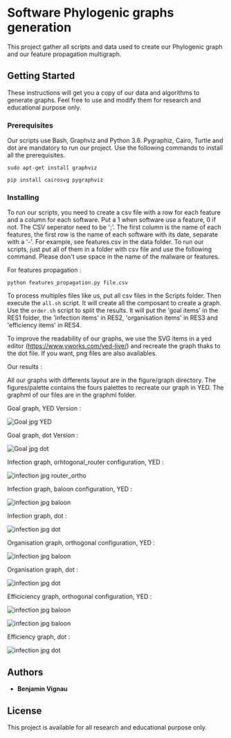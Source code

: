 # Software Phylogenic graphs generation

This project gather all scripts and data used to create our Phylogenic graph and our feature propagation multigraph. 

## Getting Started

These instructions will get you a copy of our data and algorithms to generate graphs. Feel free to use and modify them for research and educational purpose only.

### Prerequisites

Our scripts use Bash, Graphviz and Python 3.6. Pygraphiz, Cairo, Turtle and dot are mandatory to run our project. Use the following commands to install all the prerequisites.

```
sudo apt-get install graphviz
```

```
pip install cairosvg pygraphviz
```

### Installing

To run our scripts, you need to create a csv file with a row for each feature and a column for each software. Put a 1 when software use a feature, 0 if not. The CSV seperator need to be ';'. The first column is the name of each features, the first row is the name of each software with its date, separate with a '-'. For example, see features.csv in the data folder.
To run our scripts, just put all of them in a folder with csv file and use the following command. Please don't use space in the name of the malware or features.

For features propagation :
```
python features_propagation.py file.csv
```

To process multiples files like us, put all csv files in the Scripts folder. Then execute the `all.sh` script. It will create all the composant to create a graph. Use the `order.sh` script to split the results. It will put the 'goal items' in the RES1 folder, the 'infection items' in RES2, 'organisation items' in RES3 and 'efficiency items' in RES4.

To improve the readability of our graphs, we use the SVG items in a yed editor (https://www.yworks.com/yed-live/) and recreate the graph thaks to the dot file. If you want, png files are also availables.

Our results : 

All our graphs with differents layout are in the figure/graph directory. The figures/palette contains the fours palettes to recreate our graph in YED. The graphml of our files are in the graphml folder. 

Goal graph, YED Version :

![Goal jpg YED](https://github.com/bvignau/Softawre-Phylogenic-classification/blob/master/figures/Goal_final.png)

Goal graph, dot Version :

![Goal jpg dot](https://github.com/bvignau/Softawre-Phylogenic-classification/blob/master/figures/goal.jpg)

Infection graph, orhtogonal_router configuration, YED :

![infection jpg router_ortho](https://github.com/bvignau/Softawre-Phylogenic-classification/blob/master/figures/infection_v2_ortho_router.png)

Infection graph, baloon configuration, YED :

![infection jpg baloon](https://github.com/bvignau/Softawre-Phylogenic-classification/blob/master/figures/infection_v2_ballon.png)

Infection graph, dot :

![infection jpg dot](https://github.com/bvignau/Softawre-Phylogenic-classification/blob/master/figures/infection.jpg)


Organisation graph, orthogonal configuration, YED :

![infection jpg baloon](https://github.com/bvignau/Softawre-Phylogenic-classification/blob/master/figures/Organisation_final.png)

Organisation graph, dot :

![infection jpg dot](https://github.com/bvignau/Softawre-Phylogenic-classification/blob/master/figures/organisation.jpg)


Efficiciency graph, orthogonal configuration, YED :

![infection jpg baloon](https://github.com/bvignau/Softawre-Phylogenic-classification/blob/master/figures/Efficiency-final.png)


![infection jpg baloon](https://github.com/bvignau/Softawre-Phylogenic-classification/blob/master/figures/Efficiency-final-ballon.png)


Efficiency graph, dot :

![infection jpg dot](https://github.com/bvignau/Softawre-Phylogenic-classification/blob/master/figures/efficiency.jpg)




## Authors

* **Benjamin Vignau** 



## License

This project is available for all research and educational purpose only.



